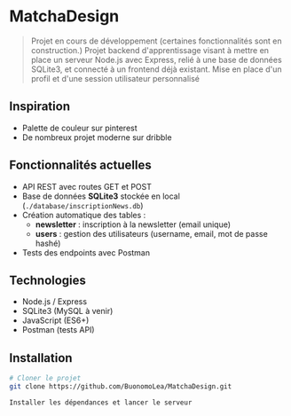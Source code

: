 # MatchaDesign

> Projet en cours de développement (certaines fonctionnalités sont en construction.)
> Projet backend d'apprentissage visant à mettre en place un serveur Node.js avec Express, relié à une base de données SQLite3, et connecté à un frontend déjà existant.
> Mise en place d'un profil et d'une session utilisateur personnalisé

## Inspiration 
- Palette de couleur sur pinterest
- De nombreux projet moderne sur dribble

## Fonctionnalités actuelles
- API REST avec routes GET et POST
- Base de données **SQLite3** stockée en local (`./database/inscriptionNews.db`)
- Création automatique des tables :
  - **newsletter** : inscription à la newsletter (email unique)
  - **users** : gestion des utilisateurs (username, email, mot de passe hashé)
- Tests des endpoints avec Postman

## Technologies
- Node.js / Express
- SQLite3 (MySQL à venir)
- JavaScript (ES6+)
- Postman (tests API)

## Installation
```bash
# Cloner le projet
git clone https://github.com/BuonomoLea/MatchaDesign.git

Installer les dépendances et lancer le serveur
